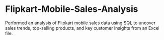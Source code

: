 # Flipkart-Mobile-Sales-Analysis
Performed an analysis of Flipkart mobile sales data using SQL to uncover sales trends, top-selling products, and key customer insights from an Excel file.
